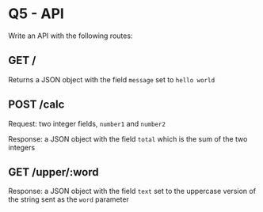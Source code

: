# Q5 - API

Write an API with the following routes:

## GET /
Returns a JSON object with the field `message` set to `hello world`

## POST /calc
Request: two integer fields, `number1` and `number2`

Response: a JSON object with the field `total` which is the sum of the two integers

## GET /upper/:word
Response: a JSON object with the field `text` set to the uppercase version of the string sent as the `word` parameter